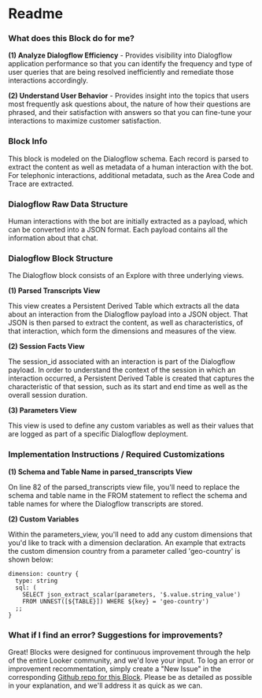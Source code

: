 # Readme

### What does this Block do for me?

**(1) Analyze Dialogflow Efficiency** - Provides visibility into Dialogflow application performance so that you can identify the frequency and type of user queries that are being resolved inefficiently and remediate those interactions accordingly.

**(2) Understand User Behavior** - Provides insight into the topics that users most frequently ask questions about, the nature of how their questions are phrased, and their satisfaction with answers so that you can fine-tune your interactions to maximize customer satisfaction.

### Block Info

This block is modeled on the Dialogflow schema. Each record is parsed to extract the content as well as metadata of a human interaction with the bot. For telephonic interactions, additional metadata, such as the Area Code and Trace are extracted.

### Dialogflow Raw Data Structure

Human interactions with the bot are initially extracted as a payload, which can be converted into a JSON format. Each payload contains all the information about that chat.

### Dialogflow Block Structure

The Dialogflow block consists of an Explore with three underlying views.

**(1) Parsed Transcripts View**

This view creates a Persistent Derived Table which extracts all the data about an interaction from the Dialogflow payload into a JSON object. That JSON is then parsed to extract the content, as well as characteristics, of that interaction, which form the dimensions and measures of the view.

**(2) Session Facts View**

The session_id associated with an interaction is part of the Dialogflow payload. In order to understand the context of the session in which an interaction occurred, a Persistent Derived Table is created that captures the characteristic of that session, such as its start and end time as well as the overall session duration.

**(3) Parameters View**

This view is used to define any custom variables as well as their values that are logged as part of a specific Dialogflow deployment.

### Implementation Instructions / Required Customizations

**(1) Schema and Table Name in parsed_transcripts View**

On line 82 of the parsed_transcripts view file, you'll need to replace the schema and table name in the FROM statement to reflect the schema and table names for where the Dialogflow transcripts are stored.

**(2) Custom Variables**

Within the parameters_view, you'll need to add any custom dimensions that you'd like to track with a dimension declaration. An example that extracts the custom dimension country from a parameter called 'geo-country' is shown below:

```
dimension: country {
  type: string
  sql: (
    SELECT json_extract_scalar(parameters, '$.value.string_value')
    FROM UNNEST([${TABLE}]) WHERE ${key} = 'geo-country')
  ;;
}
```

### What if I find an error? Suggestions for improvements?

Great! Blocks were designed for continuous improvement through the help of the entire Looker community, and we'd love your input. To log an error or improvement recommentation, simply create a "New Issue" in the corresponding [Github repo for this Block](https://github.com/llooker/dialogflow/issues). Please be as detailed as possible in your explanation, and we'll address it as quick as we can.
